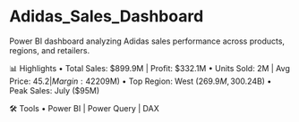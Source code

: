 # Adidas_Sales_Dashboard
Power BI dashboard analyzing Adidas sales performance across products, regions, and retailers.

📊 Highlights • Total Sales: $899.9M | Profit: $332.1M • Units Sold: 2M | Avg Price: $45.2 | Margin: 42% • Top Product: Men’s Street Footwear ($209M) • Top Region: West ($269.9M, 30%) • Top Retailer: West Gear ($0.24B) • Peak Sales: July ($95M)

🛠 Tools • Power BI | Power Query | DAX
